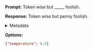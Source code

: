 **Prompt:**
Token wise but _____ foolish.

**Response:**
Token wise but penny foolish.

<details><summary>Metadata</summary>

- Duration: 706 ms
- Datetime: 2023-09-02T22:20:10.013941
- Model: gpt-3.5-turbo-0613

</details>

**Options:**
```json
{"temperature": 0.5}
```

